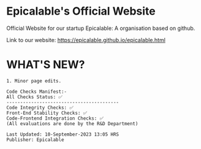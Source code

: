 # Epicalable's Official Website
Official Website for our startup Epicalable: A organisation based on github.

Link to our website: https://epicalable.github.io/epicalable.html

# WHAT'S NEW?
```
1. Minor page edits.

Code Checks Manifest:-
All Checks Status: ✅
-----------------------------------------
Code Integrity Checks: ✅
Front-End Stability Checks: ✅
Code-Frontend Integration Checks: ✅
(All evaluations are done by the R&D Department)

Last Updated: 10-September-2023 13:05 HRS
Publisher: Epicalable
```